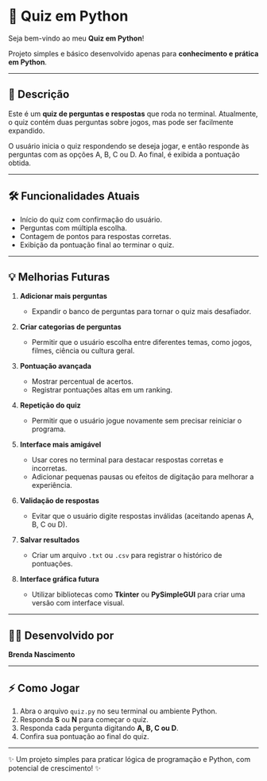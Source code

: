 # 🎉 Quiz em Python

Seja bem-vindo ao meu **Quiz em Python**!  

Projeto simples e básico desenvolvido apenas para **conhecimento e prática em Python**.  

---

## 📌 Descrição

Este é um **quiz de perguntas e respostas** que roda no terminal. Atualmente, o quiz contém duas perguntas sobre jogos, mas pode ser facilmente expandido.

O usuário inicia o quiz respondendo se deseja jogar, e então responde às perguntas com as opções A, B, C ou D. Ao final, é exibida a pontuação obtida.

---

## 🛠 Funcionalidades Atuais

- Início do quiz com confirmação do usuário.  
- Perguntas com múltipla escolha.  
- Contagem de pontos para respostas corretas.  
- Exibição da pontuação final ao terminar o quiz.

---

## 💡 Melhorias Futuras

1. **Adicionar mais perguntas**  
   - Expandir o banco de perguntas para tornar o quiz mais desafiador.

2. **Criar categorias de perguntas**  
   - Permitir que o usuário escolha entre diferentes temas, como jogos, filmes, ciência ou cultura geral.

3. **Pontuação avançada**  
   - Mostrar percentual de acertos.  
   - Registrar pontuações altas em um ranking.

4. **Repetição do quiz**  
   - Permitir que o usuário jogue novamente sem precisar reiniciar o programa.

5. **Interface mais amigável**  
   - Usar cores no terminal para destacar respostas corretas e incorretas.  
   - Adicionar pequenas pausas ou efeitos de digitação para melhorar a experiência.

6. **Validação de respostas**  
   - Evitar que o usuário digite respostas inválidas (aceitando apenas A, B, C ou D).

7. **Salvar resultados**  
   - Criar um arquivo `.txt` ou `.csv` para registrar o histórico de pontuações.

8. **Interface gráfica futura**  
   - Utilizar bibliotecas como **Tkinter** ou **PySimpleGUI** para criar uma versão com interface visual.

---

## 👩‍💻 Desenvolvido por

**Brenda Nascimento**  

---

## ⚡ Como Jogar

1. Abra o arquivo `quiz.py` no seu terminal ou ambiente Python.  
2. Responda **S** ou **N** para começar o quiz.  
3. Responda cada pergunta digitando **A, B, C ou D**.  
4. Confira sua pontuação ao final do quiz.  

---

✨ Um projeto simples para praticar lógica de programação e Python, com potencial de crescimento! ✨

